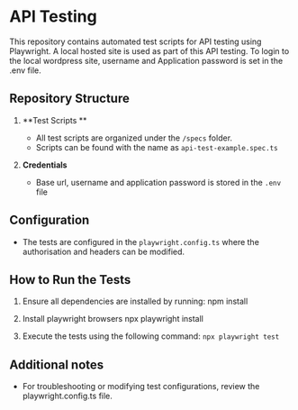 # API Testing

This repository contains automated test scripts for API testing using Playwright. A local hosted site is used as part of this API testing. To login to the local wordpress site, username and Application password is set in the .env file.

## Repository Structure

1. **Test Scripts **
   - All test scripts are organized under the `/specs` folder.
   - Scripts can be found with the name as `api-test-example.spec.ts`

2. **Credentials**
    - Base url, username and application password is stored in the `.env` file

## Configuration

- The tests are configured  in the `playwright.config.ts` where the authorisation and headers can be modified.

## How to Run the Tests

1. Ensure all dependencies are installed by running:
   npm install

2. Install playwright browsers
   npx playwright install

2. Execute the tests using the following command:
   `npx playwright test `

## Additional notes

- For troubleshooting or modifying test configurations, review the playwright.config.ts file.